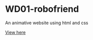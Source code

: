 # WD01-robofriend
An animative website using html and css

[View here](https://www.robofriend.surge.sh)
